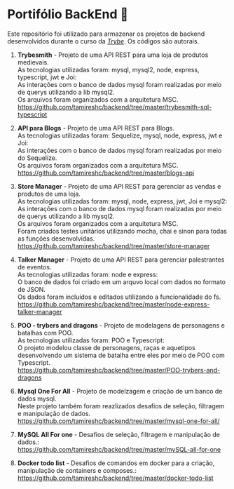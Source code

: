 # Portifólio BackEnd :open_file_folder:

Este repositório foi utilizado para armazenar os projetos de backend desenvolvidos durante o curso da _[Trybe](https://www.betrybe.com/)_.
Os códigos são autorais.<br>

1. **Trybesmith** - Projeto de uma API REST para uma loja de produtos medievais. <br>
  As tecnologias utilizadas foram:  mysql, mysql2, node, express, typescript, jwt e Joi:<br>
  As interações com o banco de dados mysql foram realizadas por meio de querys utilizando a lib mysql2.<br>
  Os arquivos foram organizados com a arquitetura MSC.<br>
 https://github.com/tamireshc/backend/tree/master/trybesmith-sql-typescript <br>

2. **API para Blogs** - Projeto de uma API REST para Blogs. <br>
  As tecnologias utilizadas foram:  Sequelize, mysql, node, express, jwt e Joi:<br>
  As interações com o banco de dados mysql foram realizadas por meio do Sequelize.<br>
  Os arquivos foram organizados com a arquitetura MSC.<br>
  https://github.com/tamireshc/backend/tree/master/blogs-api <br>
   
3. **Store Manager** - Projeto de uma API REST para gerenciar as vendas e produtos de uma loja.<br>
  As tecnologias utilizadas foram:  mysql, node, express, jwt, Joi e mysql2:<br>
  As interações com o banco de dados mysql foram realizadas por meio de querys utilizando a lib mysql2.<br>
  Os arquivos foram organizados com a arquitetura MSC.<br>
  Foram criados testes unitários utilizando mocha, chai e sinon para todas as funções desenvolvidas.<br>
   https://github.com/tamireshc/backend/tree/master/store-manager<br>
   
4. **Talker Manager** - Projeto de uma API REST para gerenciar palestrantes de eventos.<br>
  As tecnologias utilizadas foram: node e express:<br>
  O banco de dados foi criado em um arquvo local com dados no formato de JSON.<br>
  Os dados foram incluídos e editados utilizando a funcionalidade do fs.<br>
  https://github.com/tamireshc/backend/tree/master/node-express-talker-manager<br>
  
 5. **POO - trybers and dragons** - Projeto de modelagens de personagens e batalhas com POO.<br>
  As tecnologias utilizadas foram: POO e Typescript:<br>
  O projeto modelou classe de personagens, raças e aquetipos desenvolvendo um sistema de batalha entre eles por meio de POO com Typescript.<br>
  https://github.com/tamireshc/backend/tree/master/POO-trybers-and-dragons<br>
    
6. **Mysql One For All** - Projeto de modelzagem e criação de um banco de dados mysql.<br>
  Neste projeto também foram reazlizados desafios de seleção, filtragem e manipulação de dados. <br>
  https://github.com/tamireshc/backend/tree/master/mysql-one-for-all/<br>
   
7. **MySQL All For one** - Desafios de seleção, filtragem e manipulação de dados.:<br>
   https://github.com/tamireshc/backend/tree/master/mySQL-all-for-one<br>
   
8. **Docker todo list** - Desafios de comandos em docker para a criação, manipulação de containers e composes.:
   https://github.com/tamireshc/backend/tree/master/docker-todo-list<br>
   

